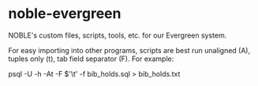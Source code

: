 noble-evergreen
===============

NOBLE's custom files, scripts, tools, etc. for our Evergreen system.

For easy importing into other programs, scripts are best run unaligned (A), tuples only (t), tab field separator (F).  For example:

psql -U <user> -h <host> -At -F $'\t' -f bib_holds.sql > bib_holds.txt

